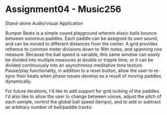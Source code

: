# Assignment04 - Music256
Stand-alone Audio/visual Application

Bumper Beats is a simple sound playground wherein elasic balls bounce between sonorous paddles.  Each paddle can be assigned its own sound, and can be moved to different distances from the center.  A grid provides refrence to common meter divisions down to 16th notes, and spanning one measure.  Because the ball speed is variable, this same window can easily be divided into multiple measures at double or tripple time, or it can be divided continuously into an asynchronos meditative tone texture.  Pause/play functionality, in addition to a reset button, allow the user to re-sync their beats when phase issues develop as a result of moving paddles dynamically.

For future iterations, I'd like to add support for grid locking of the paddles.  I'd also like to allow the user to change between voices, adjust the pitch of each sample, control the global ball speed (tempo), and to add or subtract an arbitrary number of ball/paddle tracks.
